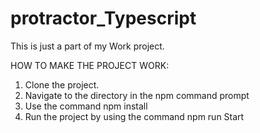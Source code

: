 # protractor_Typescript
This is just a part of my Work project. 

HOW TO MAKE THE PROJECT WORK:

1. Clone the project. 
2. Navigate to the directory in the npm command prompt 
3. Use the command npm install
4. Run the project by using the command npm run Start
